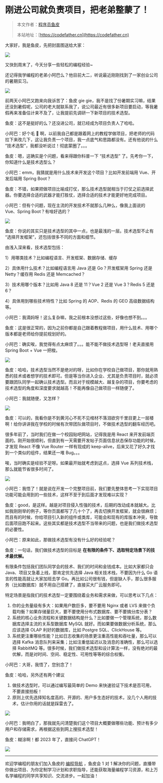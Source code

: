 # 刚进公司就负责项目，把老弟整蒙了！

> 本文作者：[程序员鱼皮](https://yuyuanweb.feishu.cn/wiki/Abldw5WkjidySxkKxU2cQdAtnah)
>
> 本站地址：[https://codefather.cn](https://codefather.cn)

大家好，我是鱼皮，先把封面图送给大家：

![](https://pic.yupi.icu/5563/202311060948926.jpeg)

又快到周末了，今天分享一些轻松的编程经验~

还记得我学编程的老弟小阿巴么？他目前大二，听说最近刚刚找到了一家创业公司的暑期实习。

![](https://pic.yupi.icu/5563/202311060948776.png)

前两天小阿巴又跑来向我诉苦了：鱼皮 gie gie，我不是找了份暑期实习嘛，结果还没到暑假呢，公司的老大就联系我了，说公司最近有很多新项目要启动，等我暑假再来准备估计来不及了，让我提前先调研一下新项目的技术选型。

鱼皮：这不是挺好的么？还没进公司，就已经成为项目负责人了哈哈。

小阿巴：好个毛 🥚 啊，以前我自己都是跟着网上的教程学做项目，把老师的代码拉下来改几下，这让我负责一个项目，我一点底气和思路都没有。还有他说的什么 “技术选型”，我都没听说过！彻底蒙圈了。。。

鱼皮：嗯，这确实是个问题，看来得跟你科普一下 “技术选型” 了。先考你一下，你知道什么是技术选型么？

小阿巴：emm，我猜就是用什么技术来开发这个项目？比如开发前端用 Vue、开发后端用 Spring Boot？

鱼皮：不错，如果把做项目比喻成打仗，那么技术选型就相当于打仗之前选择武器。你要选择合适的武器才能打胜仗，选择合适的技术才能更好地完成项目。

小阿巴：但有个问题，现在主流的开发技术不就那么几种么，像我上面说的 Vue、Spring Boot？有啥好选的？

![](https://pic.yupi.icu/5563/202311060948803.png)

鱼皮：你说的其实只是技术选型的其中一点，也是最浅的一层。技术选型不止有 “选择开发框架”，还包括很多不同的方面和细节。

由浅入深来看，技术选型包括：

1）用哪类技术？比如编程语言、开发框架、数据存储、缓存

2）具体用什么技术？比如编程语言用 Java 还是 Go？开发框架用 Spring 还是 Netty？缓存用 Redis 还是 Memcached？

3）技术用哪个版本？比如用 Java 8 还是 11？Vue 2 还是 Vue 3？Redis 5 还是 6？

4）具体用到哪些技术特性？比如 Spring 的 AOP、Redis 的 GEO 高级数据结构等。

小阿巴：我滴妈呀！这么复杂嘛，我之前根本没想过这些，好像也想不到。。。

鱼皮：这是很正常的，因为之前你都是自己跟着教程做项目，用什么技术、用哪个版本都是老师给你提前规划好的。

小阿巴：确实唉，我觉得有点太麻烦了。。。能不能不做技术选型呀！老夫直接用 Spring Boot + Vue 一把梭。

![](https://pic.yupi.icu/5563/202311060948429.png)

鱼皮：哈哈，技术选型当然不是绝对的呀，比如你在学校自己做项目，那你就用熟悉的技术或者想学的技术即可。但是等当你进入企业、尤其是负责项目时，就必须要跟团队同学一起确认技术选型。而且对于规模越大、越复杂的项目，你要考虑的技术选型的角度和深度要求就越高！不能再像自己做项目一样随便了。

小阿巴：我就随便，又怎样？

![](https://pic.yupi.icu/5563/202311060948857.png)

鱼皮：可以的，我看你是不到黄河心不死不见棺材不落泪欲穷千里目更上一层楼啊！给你讲讲我在学校的时候有次带团队做项目时，不做技术选型的翻车经历吧。

很多年前了，当时我们在做一个校园贴吧网站，记得我是用 React  来开发前端页面的。刚开始很顺利，但直到有一天需要开发帖子页面信息状态保存功能的时候，才发现 React 不像 Vue Router 一样有现成的 keep-alive，后来又花了好久才找到一个类似的组件，结果还一堆 Bug。。。

唉，当时确实是经验不足呀。如果最开始就考虑到这点，选择 Vue 系列技术栈，那么就能节省很多时间了。

![](https://pic.yupi.icu/5563/202311060948074.png)

小阿巴：我悟了！就是说在开发一个完整项目前，我们要先整体思考一下实现项目功能可能会用到的一些技术，这样不至于到后面才发现难以实现？

鱼皮：good，是这样。越是对项目侵入性强的技术，后期的改动成本就越大。比如我刚刚举的例子，等你页面都写了几十个了，再去切换开发框架，就会很麻烦；而且有的时候，你给项目引入新的组件或类库，可能会和现有的库版本冲突，导致后面项目跑不起来。这些其实都是技术选型不当带来的问题，也是我们做技术选型的必要性。

小阿巴：原来如此，那做技术选型有没有什么好的经验呢？

鱼皮：一句话，我们做技术选型的目标是 **在有限的条件下、选取特定场景下的技术最优解。**

有限条件包括我们团队同学会的技术、我们的时间和金钱成本。比如大家都只会 Java、项目又急着上线，那肯定优先选择 Java 相关技术栈，不要因为什么 Go 语言的性能高就让大家加班去学 Go。再比如公司很有钱，但是缺人手，那么很多服务（比如数据库）就不用自己搭建了，直接买大厂云服务即可。

特定场景是指我们的技术选型一定要围绕着业务和需求来做，可以思考以下几点：

1. 你的业务量级有多大：如果用户数巨多，要不要用 Nginx 或者 LVS 来做个负载均衡？如果存储量巨大，要不要使用分布式数据库、要不要搞分库分表？
2. 系统的核心业务流程和关键数据结构是什么？比如要做一个管理系统，那么数据库选择主流的关系型数据库 MySQL 就好。而如果要做数据分析系统，那么应该选择 OLAP 利好的数据库，比如 Postgre SQL、ClickHouse 等。
3. 系统更注重哪些性能？比如日志收集的场景更注重高性能和吞吐量，那么可以选择 Kafka 消息队列来采集；比如注重低延迟以及消息的准确性，那么可以选择 RabbitMQ 等。很多时候，我们做技术选型和设计算法一样，没有绝对的最优解，而是对时间、空间、稳定性、可用性等等的综合权衡。

小阿巴：大哥，我悟了，您别念了！

鱼皮：哈哈，另外还有两个建议

1. 做技术选型时，可以通过编写最简单的 Demo 来快速验证下技术是否可用，不要直接拍板！
2. 原则上优先选择知名度高的、开源的、用户多生态好的技术，没几个人用的技术，估计你用的话就是踩雷去了。

![](https://pic.yupi.icu/5563/202311060948222.png)

小阿巴：我明白了，那我就先问清楚我们这个项目大概要做哪些功能、预计有多少用户和存储需求，再根据这些到网上搜技术选型！

鱼皮：糊涂啊！都 2023 年了，直接问 ChatGPT！

![](https://pic.yupi.icu/5563/202311060948614.png)

------

欢迎学编程的朋友们加入鱼皮的 [编程导航](https://mp.weixin.qq.com/s?__biz=MzI1NDczNTAwMA==&mid=2247539132&idx=2&sn=45af016dee0c03491750f76ba8fdbd25&chksm=e9c2be4bdeb5375d3253155b4053263109a631620b7cb9074e2fe1b4a5b1604ef92c522b606e&token=145986907&lang=zh_CN&scene=21#wechat_redirect) ，鱼皮会 1 对 1 解决你的问题，直播带你做出项目、为你定制学习计划和求职指导，还能获取海量编程学习资源，和上万名学编程的同学共享知识、交流进步。一起加油！